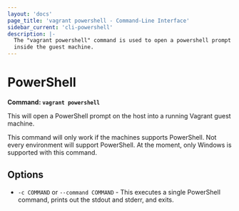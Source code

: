 ```yaml
---
layout: 'docs'
page_title: 'vagrant powershell - Command-Line Interface'
sidebar_current: 'cli-powershell'
description: |-
  The "vagrant powershell" command is used to open a powershell prompt running
  inside the guest machine.
---
```


# PowerShell

**Command: `vagrant powershell`**

This will open a PowerShell prompt on the host into a running Vagrant guest machine.

This command will only work if the machines supports PowerShell. Not every
environment will support PowerShell. At the moment, only Windows is supported
with this command.

## Options

- `-c COMMAND` or `--command COMMAND` - This executes a single PowerShell command,
  prints out the stdout and stderr, and exits.
